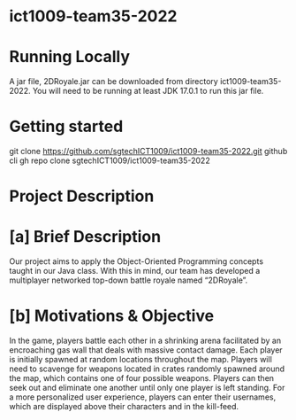# ict1009-team35-2022
# Running Locally

A jar file, 2DRoyale.jar can be downloaded from directory ict1009-team35-2022. You will need to be running at least JDK 17.0.1 to run this jar file. 

# Getting started

git clone https://github.com/sgtechICT1009/ict1009-team35-2022.git
github cli gh repo clone sgtechICT1009/ict1009-team35-2022

# Project Description

# [a] Brief Description

Our project aims to apply the Object-Oriented Programming concepts taught in our  Java class. With this in mind, our team has developed a multiplayer networked top-down battle royale named “2DRoyale”.

# [b] Motivations & Objective

In the game, players battle each other in a shrinking arena facilitated by an encroaching gas wall that deals with massive contact damage. Each player is initially spawned at random locations throughout the map. Players will need to scavenge for weapons located in crates randomly spawned around the map, which contains one of four possible weapons. Players can then seek out and eliminate one another until only one player is left standing.
For a more personalized user experience, players can enter their usernames, which are displayed above their characters and in the kill-feed.
